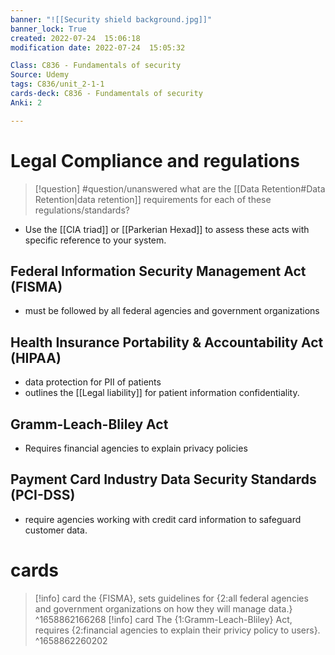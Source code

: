 ```yaml
---
banner: "![[Security shield background.jpg]]"
banner_lock: True
created: 2022-07-24  15:06:18
modification date: 2022-07-24  15:05:32

Class: C836 - Fundamentals of security
Source: Udemy
tags: C836/unit_2-1-1
cards-deck: C836 - Fundamentals of security
Anki: 2

---
```


# Legal Compliance and regulations

>[!question] #question/unanswered
>what are the [[Data Retention#Data Retention|data retention]] requirements for each of these regulations/standards?

- Use the [[CIA triad]] or [[Parkerian Hexad]] to assess these acts with specific reference to your system.

## Federal Information Security Management Act (FISMA)
- must be followed by all federal agencies and government organizations

## Health Insurance Portability & Accountability Act (HIPAA)
- data protection for PII of patients
- outlines the [[Legal liability]] for patient information confidentiality.

## Gramm-Leach-Bliley Act
- Requires financial agencies to explain privacy policies

## Payment Card Industry Data Security Standards (PCI-DSS)
- require agencies working with credit card information to safeguard customer data.

# cards
>[!info] card
>the {FISMA}, sets guidelines for {2:all federal agencies and government organizations on how they will manage data.}
^1658862166268
>[!info] card
>The {1:Gramm-Leach-Bliley} Act, requires {2:financial agencies to explain their privicy policy to users}.
^1658862260202

